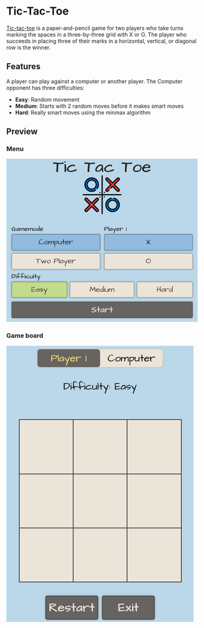 # Tic-Tac-Toe
[Tic-tac-toe]([docs/CONTRIBUTING.md](https://en.wikipedia.org/wiki/Tic-tac-toe)) is a paper-and-pencil game for two players who take turns marking the spaces in a three-by-three grid with X or O. The player who succeeds in placing three of their marks in a horizontal, vertical, or diagonal row is the winner.

## Features
A player can play against a computer or another player.
The Computer opponent has three difficulties:
- **Easy**: Random movement
- **Medium**: Starts with 2 random moves before it makes smart moves
- **Hard**: Really smart moves using the minmax algorithm

## Preview
### Menu
![Menu panel](/assets/media/menu.png)
### Game board
![Tic tac toe board](/assets/media/gameboard.png)
